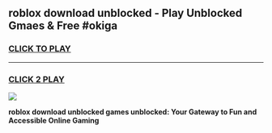 
## roblox download unblocked - Play Unblocked Gmaes & Free #okiga
<h3>
<a href="https://news.freeplayer.one?title=roblox_download_unblocked&ref=26F">CLICK TO PLAY</a></h3>
<hr>

<h3>
<a href="https://news.freeplayer.one?title=roblox_download_unblocked&ref=26F">CLICK 2 PLAY</a>
  
</h3>

<a href="https://news.freeplayer.one?title=roblox_download_unblocked&ref=26F/"><img src="https://clearcache.store/games.png"></a>


**roblox download unblocked games unblocked: Your Gateway to Fun and Accessible Online Gaming**
